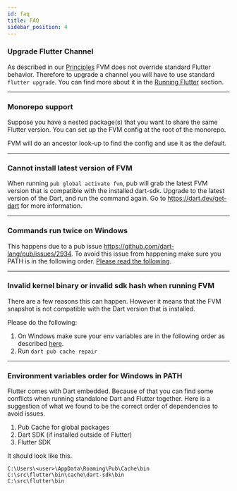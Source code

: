 ```yaml
---
id: faq
title: FAQ
sidebar_position: 4
---
```


### Upgrade Flutter Channel

As described in our [Principles](../getting_started/overview/#principles) FVM does not override standard Flutter behavior. Therefore to upgrade a channel you will have to use standard `flutter upgrade`. You can find more about it in the [Running Flutter](/docs/guides/running_flutter) section.

---

### Monorepo support

Suppose you have a nested package(s) that you want to share the same Flutter version. You can set up the FVM config at the root of the monorepo.

FVM will do an ancestor look-up to find the config and use it as the default.

---

### Cannot install latest version of FVM

When running `pub global activate fvm`, pub will grab the latest FVM version that is compatible with the installed dart-sdk. Upgrade to the latest version of the Dart, and run the command again. Go to https://dart.dev/get-dart for more information.

---

### Commands run twice on Windows

This happens due to a pub issue https://github.com/dart-lang/pub/issues/2934. To avoid this issue from happening make sure you PATH is in the following order. [Please read the following](#environment-variables-order-for-windows-in-path).

---

### Invalid kernel binary or invalid sdk hash when running FVM

There are a few reasons this can happen. However it means that the FVM snapshot is not compatible with the Dart version that is installed.

Please do the following:

1. On Windows make sure your env variables are in the following order as described [here](#environment-variables-order-for-windows-in-path).
2. Run `dart pub cache repair`

---

### Environment variables order for Windows in PATH

Flutter comes with Dart embedded. Because of that you can find some conflicts when running standalone Dart and Flutter together. Here is a suggestion of what we found to be the correct order of dependencies to avoid issues.

1. Pub Cache for global packages
2. Dart SDK (if installed outside of Flutter)
3. Flutter SDK

It should look like this.

```
C:\Users\<user>\AppData\Roaming\Pub\Cache\bin
C:\src\flutter\bin\cache\dart-sdk\bin
C:\src\flutter\bin
```

